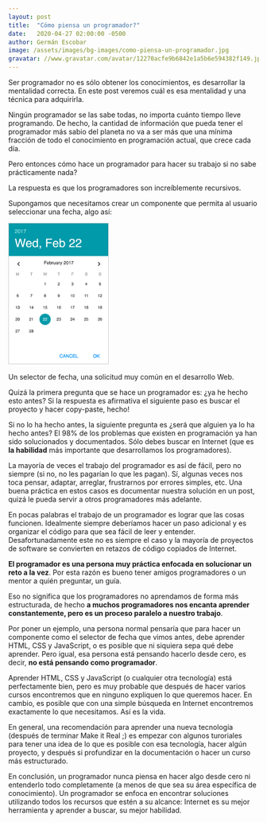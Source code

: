 ```yaml
---
layout: post
title:  "Cómo piensa un programador?"
date:   2020-04-27 02:00:00 -0500
author: Germán Escobar
image: /assets/images/bg-images/como-piensa-un-programador.jpg
gravatar: //www.gravatar.com/avatar/12270acfe9b6842e1a5b6e594382f149.jpg?s=80
---
```


Ser programador no es sólo obtener los conocimientos, es desarrollar la mentalidad correcta. En este post veremos cuál es esa mentalidad y una técnica para adquirirla.<!-- more -->

Ningún programador se las sabe todas, no importa cuánto tiempo lleve programando. De hecho, la cantidad de información que pueda tener el programador más sabio del planeta no va a ser más que una mínima fracción de todo el conocimiento en programación actual, que crece cada día.

Pero entonces cómo hace un programador para hacer su trabajo si no sabe prácticamente nada?

La respuesta es que los programadores son increíblemente recursivos.   

Supongamos que necesitamos crear un componente que permita al usuario seleccionar una fecha, algo así:

<img src="/assets/images/datepicker.jpg" alt="Selector de Fecha" class="photo" style="max-width: 200px; border: 1px solid #ccc;">

<p class="photo-description">Un selector de fecha, una solicitud muy común en el desarrollo Web.</p>

Quizá la primera pregunta que se hace un programador es: ¿ya he hecho esto antes? Si la respuesta es afirmativa el siguiente paso es buscar el proyecto y hacer copy-paste, hecho!

Si no lo ha hecho antes, la siguiente pregunta es ¿será que alguien ya lo ha hecho antes? El 98% de los problemas que existen en programación ya han sido solucionados y documentados. Sólo debes buscar en Internet (que es **la habilidad** más importante que desarrollamos los programadores).

La mayoría de veces el trabajo del programador es así de fácil, pero no siempre (si no, no les pagarían lo que les pagan). Sí, algunas veces nos toca pensar, adaptar, arreglar, frustrarnos por errores simples, etc. Una buena práctica en estos casos es documentar nuestra solución en un post, quizá le pueda servir a otros programadores más adelante.

En pocas palabras el trabajo de un programador es lograr que las cosas funcionen. Idealmente siempre deberíamos hacer un paso adicional y es organizar el código para que sea fácil de leer y entender. Desafortunadamente este no es siempre el caso y la mayoría de proyectos de software se convierten en retazos de código copiados de Internet.

**El programador es una persona muy práctica enfocada en solucionar un reto a la vez**. Por esta razón es bueno tener amigos programadores o un mentor a quién preguntar, un guía.

Eso no significa que los programadores no aprendamos de forma más estructurada, de hecho **a muchos programadores nos encanta aprender constantemente, pero es un proceso paralelo a nuestro trabajo**.

Por poner un ejemplo, una persona normal pensaría que para hacer un componente como el selector de fecha que vimos antes, debe aprender HTML, CSS y JavaScript, o es posible que ni siquiera sepa qué debe aprender. Pero igual, esa persona está pensando hacerlo desde cero, es decir, **no está pensando como programador**.

Aprender HTML, CSS y JavaScript (o cualquier otra tecnología) está perfectamente bien, pero es muy probable que después de hacer varios cursos encontremos que en ninguno expliquen lo que queremos hacer. En cambio, es posible que con una simple búsqueda en Internet encontremos exactamente lo que necesitamos. Así es la vida.

En general, una recomendación para aprender una nueva tecnología (después de terminar Make it Real ;) es empezar con algunos turoriales para tener una idea de lo que es posible con esa tecnología, hacer algún proyecto, y después si profundizar en la documentación o hacer un curso más estructurado.

En conclusión, un programador nunca piensa en hacer algo desde cero ni entenderlo todo completamente (a menos de que sea su área específica de conocimiento). Un programador se enfoca en encontrar soluciones utilizando todos los recursos que estén a su alcance: Internet es su mejor herramienta y aprender a buscar, su mejor habilidad.
